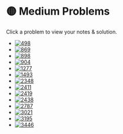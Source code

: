 # 🟡 Medium Problems

Click a problem to view your notes & solution.

- [![498](https://img.shields.io/badge/498-Diagonal_Traverse-yellow)](/problems/498.md)
- [![869](https://img.shields.io/badge/869-Reordered_Power_of_2-yellow)](/problems/869.md)
- [![898](https://img.shields.io/badge/898-Bitwise_ORs_of_Subarrays-yellow)](/problems/898.md)
- [![904](https://img.shields.io/badge/904-Fruit_Into_Baskets-yellow)](/problems/904.md)   
- [![1277](https://img.shields.io/badge/1277-Count_Square_Submatrices_with_All_Ones-yellow)](/problems/1277.md) 
- [![1493](https://img.shields.io/badge/1493-Longest_Subarray_of_1's_After_Deleting_One_Element-yellow)](/problems/1493.md)
- [![2348](https://img.shields.io/badge/2348-Number_of_Zero_Filled_Subarrays-yellow)](/problems/2348.md)
- [![2411](https://img.shields.io/badge/2411-Smallest_Subarrays_With_Maximum_Bitwise_OR-yellow)](/problems/2411.md)
- [![2419](https://img.shields.io/badge/2419-longest_subarray_with_maximum_bitwise_and-yellow)](/problems/2419.md)
- [![2438](https://img.shields.io/badge/2438-Range_Product_Queries_of_Powers-yellow)](/problems/2438.md)
- [![2787](https://img.shields.io/badge/2787-Ways_to_Express_an_Integer_as_Sum_of_Powers-yellow)](/problems/2787.md) 
- [![3021](https://img.shields.io/badge/3021-Alice_and_Bob_Playing_Flower_Game-yellow)](/problems/3021.md) 
- [![3195](https://img.shields.io/badge/3195-Find_the_Minimum_Area_to_Cover_All_Ones_I-yellow)](/problems/3195.md)
- [![3446](https://img.shields.io/badge/3446-Sort_Matrix_by_Diagonals-yellow)](/problems/3446.md)

